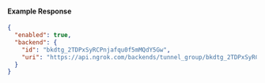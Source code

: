 <!-- Code generated for API Clients. DO NOT EDIT. -->
#### Example Response
```json
{
  "enabled": true,
  "backend": {
    "id": "bkdtg_2TDPxSyRCPnjafqu0f5mMQdY5Gw",
    "uri": "https://api.ngrok.com/backends/tunnel_group/bkdtg_2TDPxSyRCPnjafqu0f5mMQdY5Gw"
  }
}